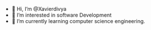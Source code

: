 - 👋 Hi, I’m @Xavierdivya
- 👀 I’m interested in software Development
- 🌱 I’m currently learning computer science engineering.


<!---
Xavierdivya/Xavierdivya is a ✨ special ✨ repository because its `README.md` (this file) appears on your GitHub profile.
You can click the Preview link to take a look at your changes.
--->
